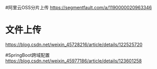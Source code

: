 

#阿里云OSS分片上传
https://segmentfault.com/a/1190000020963346

# 文件上传
https://blog.csdn.net/weixin_45728216/article/details/122525720


#SpringBoot跨域配置
https://blog.csdn.net/weixin_45977186/article/details/123601258